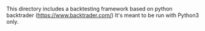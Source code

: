 This directory includes a backtesting framework based on python backtrader (https://www.backtrader.com/)
It's meant to be run with Python3 only.
